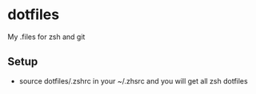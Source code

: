 # dotfiles

My .files for zsh and git

## Setup

* source dotfiles/.zshrc in your ~/.zhsrc and you will get all zsh dotfiles
